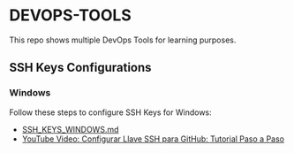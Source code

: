 # DEVOPS-TOOLS

This repo shows multiple DevOps Tools for learning purposes.

## SSH Keys Configurations

### Windows

Follow these steps to configure SSH Keys for Windows:

- [SSH_KEYS_WINDOWS.md](SSH_KEYS_WINDOWS.md)
- [YouTube Video: Configurar Llave SSH para GitHub: Tutorial Paso a Paso](https://youtu.be/Y9jXwyDbTmQ)
